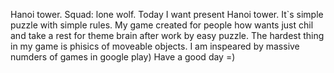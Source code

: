 Hanoi tower. 
Squad: lone wolf. 
Today I want present Hanoi tower. It`s simple puzzle with simple rules. My game created for people how wants just chil and take a rest for theme brain after work by easy puzzle. 
The hardest thing in my game is phisics of moveable objects. 
I am inspeared by massive numders of games in google play) 
Have a good day =)
